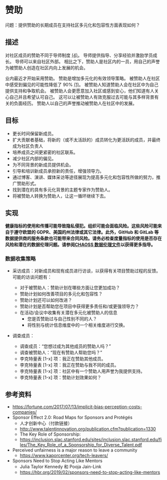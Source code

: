 # 赞助

问题：提供赞助的长期成员在支持社区多元化和包容性方面表现如何？

## 描述

对社区成员的赞助不同于导师制度 [(4)](https://hbr.org/2019/02/sponsors-need-to-stop-acting-like-mentors)。 导师提供指导、分享经验并激励学员成长。 导师可以来自社区外部。 相比之下，赞助人是社区内的一员，用自己的声誉为被赞助人创造在社区内向上发展的机会。

业内最近才开始采用赞助。 赞助是增加多元化的有效领导策略。 被赞助人在社区中感受到偏见的可能性降低了 90% [(1)](https://fortune.com/2017/07/13/implicit-bias-perception-costs-companies/)。 被赞助人知道赞助人会在社区中为自己提供支持和争取机会。 被赞助人会更愿意加入社区或感到安心，他们知道有人关心自己并且希望认可自己。 这可以让被赞助人有效克服过去可能与其多样背景有关的负面经历。 赞助人以自己的声誉推动被赞助人在社区中的发展。

## 目标

- 更长时间保留新成员。
- 扩大贡献者基础，将新的（或不太活跃的）成员转化为更活跃的成员，并最终成为社区负责人
- 培养成员之间更紧密的社区联系。
- 减少社区内部的偏见。
- 为不同背景的新成员提供机会。
- 引导和培训新成员承担新的责任，增强领导力。
- 通过博客、演讲、媒体采访等途径展现为提高多元化和包容性所做的努力，推广赞助形式。
- 找到潜在的具有多元化背景的主题专家作为赞助人。
- 将被赞助人转换为赞助人，让这一循环继续下去。

## 实现

__健康指标的使用和传播可能导致隐私侵犯。组织可能会面临风险。这些风险可能来自于遵守欧盟的 GDPR、美国的州法律或其它法律。此外，GitHub 和 GitLab 等数据提供商的服务条款也可能带来合同风险。请务必检查度量指标的使用是否存在风险和潜在的数据伦理问题。请参阅[CHAOSS 数据伦理文件](https://github.com/chaoss/metrics/tree/main/resources)以获得更多指导。__

### 数据收集策略

- 采访成员：对新成员和现有成员进行访谈，以获得有关项目赞助过程的反馈。可能的访谈问题有：

  - 对于被赞助人：赞助计划在哪些方面让您更加成功？
  - 赞助计划如何改善项目的多元化和包容性？
  - 赞助计划还可以如何改进？
  - 赞助计划是否帮助您在项目中获得更多责任和/或更强领导力？
  - 在活动/会议中收集有关潜在多元化被赞助人的信息
    - 您是否赞助过与自己性别不同的人？
    - 将性别与统计信息维度中的一个相关维度进行交换。

- 调查成员：

  - 调查成员：“您想过成为其他成员的赞助人吗？”
  - 调查被赞助人：“现在有赞助人帮助您吗？”
  - 李克特量表 [1-x] 项：我正在赞助其他成员。
  - 李克特量表 [1-x] 项：我正在赞助与我不同的成员。
  - 李克特量表 [1-x] 项：社区中有一个赞助人用声誉为我提供支持。
  - 李克特量表 [1-x] 项：赞助计划效果如何？

## 参考资料

- https://fortune.com/2017/07/13/implicit-bias-perception-costs-companies/
- Sponsor Effect 2.0: Road Maps for Sponsors and Protégés
   - 人才创新中心（付款链接）
    - http://www.talentinnovation.org/publication.cfm?publication=1330
   - The Key Role of Sponsorship:
    - https://inclusion.slac.stanford.edu/sites/inclusion.slac.stanford.edu/files/The_Key_Role_of_a_Sponsorship_for_Diverse_Talent.pdf
- Perceived unfairness is a major reason to leave a community
   - https://www.kaporcenter.org/tech-leavers/
- Sponsors Need to Stop Acting Like Mentors
   - Julia Taylor Kennedy 和 Pooja Jain-Link
   - https://hbr.org/2019/02/sponsors-need-to-stop-acting-like-mentors

